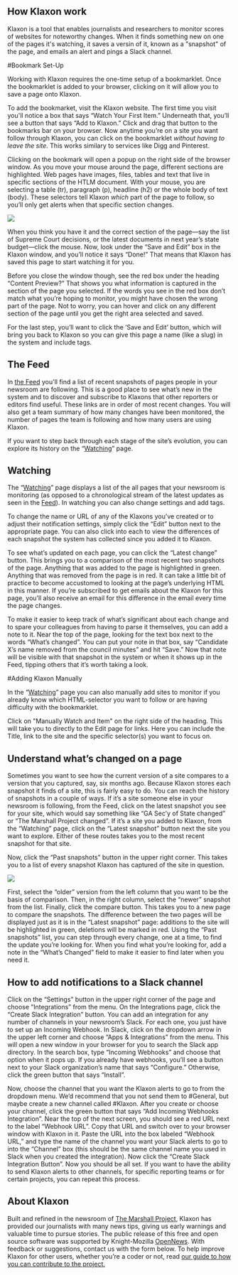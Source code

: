 ## How Klaxon work

Klaxon is a tool that enables journalists and researchers to monitor scores of websites for noteworthy changes. When it finds something new on one of the pages it's watching, it saves a versin of it, known as a "snapshot" of the page, and emails an alert and pings a Slack channel.

#Bookmark Set-Up

Working with Klaxon requires the one-time setup of a bookmarklet. Once the bookmarklet is added to your browser, clicking on it will allow you to save a page onto Klaxon. 

To add the bookmarket, visit the Klaxon website. The first time you visit you'll notice a box that says “Watch Your First Item.” Underneath that, you’ll see a button that says “Add to Klaxon.” Click and drag that button to the bookmarks bar on your browser. Now anytime you’re on a site you want follow through Klaxon, you can click on the bookmarklet *without having to leave the site*. This works similary to services like Digg and Pinterest. 

Clicking on the bookmark will open a popup on the right side of the browser window. As you move your mouse around the page, different sections are highlighted. Web pages have images, files, tables and text that live in specific sections of the  HTLM document. With your mouse, you are selecting a table (tr), paragraph (p), headline (h2) or the whole body of text (body). These selectors tell Klaxon *which* part of the page to follow, so you’ll only get alerts when that specific section changes.

![](/assets/bookmarklet.png)

When you think you have it and the correct section of the page—say the list of Supreme Court decisions, or the latest documents in next year’s state budget—click the mouse. Now, look under the “Save and Edit” box in the Klaxon window, and you’ll notice it says “Done!” That means that Klaxon has saved this page to start watching it for you.

Before you close the window though, see the red box under the heading “Content Preview?” That shows you what information is captured in the section of the page you selected. If the words you see in the red box don’t match what you’re hoping to monitor, you might have chosen the wrong part of the page. Not to worry, you can hover and click on any different section of the page until you get the right area selected and saved. 

For the last step, you’ll want to click the ‘Save and Edit’ button, which will bring you back to Klaxon so you can give this page a name (like a slug) in the system and include tags.


## The Feed

In [the Feed](/) you'll find a list of recent snapshots of pages people in your newsroom are following. This is a good place to see what’s new in the system and to discover and subscribe to Klaxons that other reporters or editors find useful. These links are in order of most recent changes. You will also get a team summary of how many changes have been monitored, the number of pages the team is following and how many users are using Klaxon. 

If you want to step back through each stage of the site’s evolution, you can explore its history on the “[Watching](/watching/pages)” page.

## Watching

The “[Watching](/watching/pages)” page displays a list of the all pages that your newsroom is monitoring (as opposed to a chronological stream of the latest updates as seen in the [Feed](/)). In watching you can also change settings and add tags. 

To change the name or URL of any of the Klaxons you’ve created or to adjust their notification settings, simply click the “Edit” button next to the appropriate page. You can also click into each to view the differences of each snapshot the system has collected since you added it to Klaxon.

To see what’s updated on each page, you can click the “Latest change” button. This brings you to a comparison of the most recent two snapshots of the page. Anything that was added to the page is highlighted in green. Anything that was removed from the page is in red. It can take a little bit of practice to become accustomed to looking at the page’s underlying HTML in this manner. If you’re subscribed to get emails about the Klaxon for this page, you’ll also receive an email for this difference in the email every time the page changes.

To make it easier to keep track of what’s significant about each change and to spare your colleagues from having to parse it themselves, you can add a note to it. Near the top of the page, looking for the text box next to the words “What’s changed”. You can put your note in that box, say “Candidate X’s name removed from the council minutes” and hit “Save.” Now that note will be visible with that snapshot in the system or when it shows up in the Feed, tipping others that it’s worth taking a look.

#Adding Klaxon Manually

In the “[Watching](/watching/pages)” page you can also manually add sites to monitor if you already know which HTML-selector you want to follow or are having difficulty with the bookmarklet. 

Click on "Manually Watch and Item" on the right side of the heading. This will take you to directly to the Edit page for links. Here you can include the Title, link to the site and the specific selector(s) you want to focus on. 

## Understand what’s changed on a page

Sometimes you want to see how the current version of a site compares to a version that you captured, say, six months ago. Because Klaxon stores each snapshot it finds of a site, this is fairly easy to do. You can reach the history of snapshots in a couple of ways. If it’s a site someone else in your newsroom is following, from the Feed, click on the latest snapshot you see for your site, which would say something like “GA Sec’y of State changed” or “The Marshall Project changed”. If it’s a site you added to Klaxon, from the “Watching” page, click on the “Latest snapshot” button next the site you want to explore. Either of these routes takes you to the most recent snapshot for that site. 

Now, click the “Past snapshots” button in the upper right corner. This takes you to a list of every snapshot Klaxon has captured of the site in question.

![](/assets/compare_versions.png)

First, select the “older” version from the left column that you want to be the basis of comparison. Then, in the right column, select the “newer” snapshot from the list. Finally, click the compare button. This takes you to a new page to compare the snapshots. The difference between the two pages will be displayed just as it is in the “Latest snapshot” page: additions to the site will be highlighted in green, deletions will be marked in red. Using the “Past snapshots” list, you can step through every change, one at a time, to find the update you’re looking for.  When you find what you’re looking for, add a note in the “What’s Changed” field to make it easier to find later when you need it. 

## How to add notifications to a Slack channel

Click on the “Settings” button in the upper right corner of the page and choose “Integrations” from the menu. On the Integrations page, click the “Create Slack Integration” button. You can add an integration for any number of channels in your newsroom’s Slack. For each one, you just have to set up an Incoming Webhook. In Slack, click on the dropdown arrow in the upper left corner and choose “Apps & Integrations” from the menu. This will open a new window in your browser for you to search the Slack app directory. In the search box, type “Incoming Webhooks” and choose that option when it pops up. If you already have webhooks, you’ll see a button next to your Slack organization’s name that says “Configure.” Otherwise, click the green button that says “Install”.

Now, choose the channel that you want the Klaxon alerts to go to from the dropdown menu. We’d recommend that you not send them to #General, but maybe create a new channel called #Klaxon. After you create or choose your channel, click the green button that says “Add Incoming Webhooks Integration”. Near the top of the next screen, you should see a red URL next to the label “Webhook URL”. Copy that URL and switch over to your browser window with Klaxon in it. Paste the URL into the box labeled “Webhook URL,” and type the name of the channel you want your Slack alerts to go to into the “Channel” box (this should be the same channel name you used in Slack when you created the integration). Now click the “Create Slack Integration Button”. Now you should be all set. If you want to have the ability to send Klaxon alerts to other channels, for specific reporting teams or for certain projects, you can repeat this process.

## About Klaxon

Built and refined in the newsroom of [The Marshall Project](https://www.themarshallproject.org/#.2N8GFLsI0), Klaxon has provided our journalists with many news tips, giving us early warnings and valuable time to pursue stories. The public release of this free and open source software was supported by Knight-Mozilla [OpenNews](https://opennews.org/). With feedback or suggestions, contact us with the form below. To help improve Klaxon for other users, whether you’re a coder or not, read [our guide to how you can contribute to the project.](https://github.com/themarshallproject/klaxon/blob/master/CONTRIBUTING.md)


